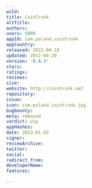 ```yaml
---
wsId: 
title: CoinTrunk
altTitle: 
authors: 
users: 5000
appId: com.poland.cointrunk
appCountry: 
released: 2022-04-18
updated: 2022-04-28
version: '0.0.3'
stars: 
ratings: 
reviews: 
size: 
website: http://cointrunk.net
repository: 
issue: 
icon: com.poland.cointrunk.jpg
bugbounty: 
meta: removed
verdict: wip
appHashes: 
date: 2023-01-02
signer: 
reviewArchive: 
twitter: 
social: 
redirect_from: 
developerName: 
features: 

---
```



